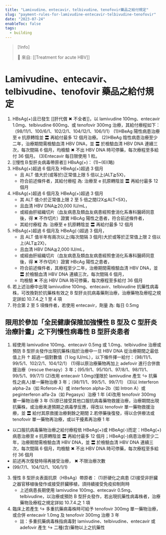 ```yaml
---
title: "Lamivudine、entecavir、telbivudine、tenofovir藥品之給付規定"
slug: "payment-rules-for-lamivudine-entecavir-telbivudine-tenofovir"
date: "2023-07-24"
enableToc: false
tags:
  - building
---
```


> [!info]
>
> 🌱 來自: [[Treatment for acute HBV]]

# Lamivudine、entecavir、telbivudine、tenofovir 藥品之給付規定

1. HBsAg(+)且已發生 [[肝代償 ✖ 不全者]]，以 lamivudine 100mg、entecavir 1.0mg、telbivudine 600mg、或 tenofovir 300mg 治療，其給付療程如下：（98/11/1、100/6/1、102/2/1、104/12/1、106/1/1）
   (1)HBeAg 陽性病患治療至 e 抗原轉陰並 〓 再給付最多 12 個月治療。
   (2)HBeAg 陰性病患治療至少二年，治療期間需檢驗血清 HBV DNA，並 〓 於檢驗血清 HBV DNA 連續三次，每次間隔 6 個月，均檢驗 ✖ 不出 HBV DNA 時可停藥，每次療程至多給付 36 個月。
   (3)Entecavir 每日限使用 1 粒。
2. [[慢性Ｂ型肝炎病毒帶原者]] HBsAg(+)：
   (1)~(6)(略)
3. HBsAg(+)超過 6 個月及 HBeAg(+)超過 3 個月
   - 且 ALT 值大於(或等於)正常值上限 5 倍以上(ALT≧5X)，
   - 符合前述條件者，其給付療程 為: 治療至 e 抗原轉陰並 〓 再給付最多 12 個月
4. HBsAg(+)超過 6 個月及 HBeAg(+)超過 3 個月
   - 其 ALT 值介於正常值上限 2 至 5 倍之間(2X≦ALT<5X)，
   - 且血清 HBV DNA≧20,000 IU/mL，
   - 或經由肝組織切片（血友病患及類血友病患經照會消化系專科醫師同意後，得 ✖ 不作切片）證實 HBcAg 陽性之患者，符合前述條件者，
   - 其給付療程 為: 治療至 e 抗原轉陰並 〓 再給付最多 12 個月
5. HBsAg(+)超過 6 個月及 HBeAg(-)超過 3 個月，
   - 且 ALT 值半年有兩次以上(每次間隔 3 個月)大於或等於正常值上限 2 倍以上(ALT≧2X)，
   - 且血清 HBV DNA≧2,000 IU/mL，
   - 或經由肝組織切片（血友病患及類血友病患經照會消化系專科醫師同意後，得 ✖ 不作切片）證實 HBcAg 陽性之患者，
   - 符合前述條件者，其療程至少二年，治療期間需檢驗血清 HBV DNA，並 〓 於檢驗血清 HBV DNA 連續三次，每次間隔 6 個月，
   - 均檢驗 ✖ 不出 HBV DNA 時可停藥，每次療程至多給付 36 個月
6. 若上述治療中出現 lamivudine 100mg、entecavir、telbivudine 抗藥性病毒株，可改換對於抗藥株有效之 B 型肝炎抗病毒藥劑治療，治療藥物及療程之規定詳如 10.7.4.之 1 至 4 項
7. 符合第 2 至 5 項條件者，若使用 entecavir，劑量 為: 每日 0.5mg

## 限用於參加「全民健康保險加強慢性 B 型及 C 型肝炎治療計畫」之下列慢性病毒性 B 型肝炎患者

1. 經使用 lamivudine 100mg、entecavir 0.5mg 或 1.0mg、telbivudine 治療或預防 B 型肝炎發作出現抗藥株(指於治療中一旦 HBV DNA 從治療期間之最低值上升 ↑ 超過一個對數值（1 log IU/mL），以下條件擇一給付：（98/11/1、99/5/1、102/2/1、104/12/1）
   (1)得以原治療藥物再加上 adefovir 進行合併救援治療（rescue therapy）3 年；(95/9/1、95/10/1、97/8/1、98/11/1、99/5/1、99/7/1)
   (2)改用 entecavir 1.0mg(僅限於 lamivudine 產生 ↪ 抗藥性之病人)單一藥物治療 3 年；（98/11/1、99/5/1、99/7/1）
   (3)以 Interferon alpha-2a（如 Roferon-A）或 interferon alpha-2b（如 Intron A）或 peginterferon alfa-2a（如 Pegasys）治療 1 年
   (4)改用 tenofovir 300mg 單一藥物治療 3 年
   (5)原已接受其他口服抗病毒藥物救援治療，治療期間出現抗藥株，或治療未達預期之病毒學反應，得改以 tenofovir 單一藥物救援治療，並 〓 給付其原救援治療剩餘之期間 2.若停藥後復發，得以合併療法或 tenofovir 單一藥物再治療，或以干擾素再治療 1 年

- 以口服抗病毒藥物治療之給付療程依 HBeAg(+)或 HBeAg(-)而定：HBeAg(+)病患治療至 e 抗原轉陰並 〓 再給付最多 12 個月；HBeAg(-)病患治療至少二年，治療期間需檢驗血清 HBV DNA，並 〓 於檢驗血清 HBV DNA 連續三次，每次間隔 6 個月，均檢驗 ✖ 不出 HBV DNA 時可停藥，每次療程至多給付 36 個月
- 前述再次復發時得再接受治療， ✖ 不限治療次數
- (99/7/1、104/12/1、106/1/1)

3. 慢性 B 型肝炎表面抗原（HBsAg）帶原者：
   (1)肝硬化之病患
   (2)接受非肝臟之器官移植後發作或接受肝臟移植，須持續接受免疫抑制劑時
   - 上述病患長期使用 lamivudine 100mg、entecavir 0.5mg、telbivudine，以治療或預防 B 型肝炎發作，若出現抗藥性病毒株者，治療藥物及療程之規定詳如 10.7.4.之 1 項
4. 臨床上若產生 ↪ 多重抗藥病毒株時可給予 tenofovir 300mg 單一藥物治療，或合併 entecavir 1.0mg 及 tenofovir 300mg 治療 3 年
   - 註：多重抗藥病毒株指病毒對 lamivudine、telbivudine、entecavir 或 adefovir 產生 ↪ 二種(含)藥物以上之抗藥性
